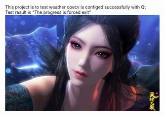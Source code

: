 This project is to test weather opecv is configed successfully with Qt
<br>Test result is "The progress is forced exit"
<img src="./test.jpg" alt="test.jpg" align=center>